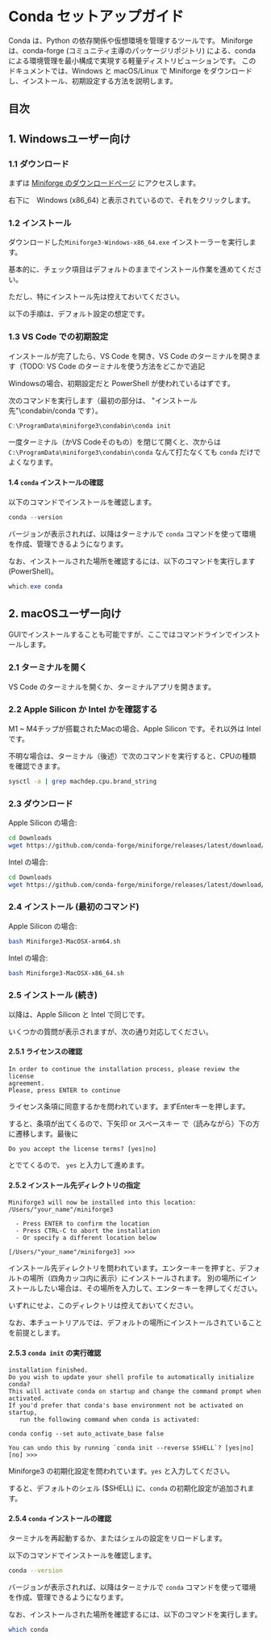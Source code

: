 # Conda セットアップガイド

Conda は、Python の依存関係や仮想環境を管理するツールです。
Miniforge は、conda-forge (コミュニティ主導のパッケージリポジトリ) による、conda による環境管理を最小構成で実現する軽量ディストリビューションです。
このドキュメントでは、Windows と macOS/Linux で Miniforge をダウンロードし、インストール、初期設定する方法を説明します。

## 目次

## 1. Windowsユーザー向け

### 1.1 ダウンロード

まずは [Miniforge のダウンロードページ](https://conda-forge.org/download/) にアクセスします。

右下に　Windows (x86_64) と表示されているので、それをクリックします。

### 1.2 インストール

ダウンロードした`Miniforge3-Windows-x86_64.exe` インストーラーを実行します。

基本的に、チェック項目はデフォルトのままでインストール作業を進めてください。

ただし、特にインストール先は控えておいてください。

以下の手順は、デフォルト設定の想定です。

### 1.3 VS Code での初期設定

インストールが完了したら、VS Code を開き、VS Code のターミナルを開きます（TODO: VS Code のターミナルを使う方法をどこかで追記

Windowsの場合、初期設定だと PowerShell が使われているはずです。

次のコマンドを実行します（最初の部分は、 "インストール先"\condabin/conda です）。

```powershell
C:\ProgramData\miniforge3\condabin\conda init
```

一度ターミナル（かVS Codeそのもの）を閉じて開くと、次からは `C:\ProgramData\miniforge3\condabin\conda` なんて打たなくても `conda` だけでよくなります。

#### 1.4 `conda` インストールの確認

以下のコマンドでインストールを確認します。

```powershell
conda --version
```

バージョンが表示されれば、以降はターミナルで `conda` コマンドを使って環境を作成、管理できるようになります。

なお、インストールされた場所を確認するには、以下のコマンドを実行します (PowerShell)。

```powershell
which.exe conda
```

## 2. macOSユーザー向け

GUIでインストールすることも可能ですが、ここではコマンドラインでインストールします。

### 2.1 ターミナルを開く

VS Code のターミナルを開くか、ターミナルアプリを開きます。

### 2.2 Apple Silicon か Intel かを確認する

M1 ~ M4チップが搭載されたMacの場合、Apple Silicon です。それ以外は Intel です。

不明な場合は、ターミナル（後述）で次のコマンドを実行すると、CPUの種類を確認できます。

```bash
sysctl -a | grep machdep.cpu.brand_string
```

### 2.3 ダウンロード

Apple Silicon の場合:

```bash
cd Downloads
wget https://github.com/conda-forge/miniforge/releases/latest/download/Miniforge3-MacOSX-arm64.sh
```

Intel の場合:

```bash
cd Downloads
wget https://github.com/conda-forge/miniforge/releases/latest/download/Miniforge3-MacOSX-x86_64.sh
```

### 2.4 インストール (最初のコマンド)

Apple Silicon の場合:

```bash
bash Miniforge3-MacOSX-arm64.sh
```

Intel の場合:

```bash
bash Miniforge3-MacOSX-x86_64.sh
```

### 2.5 インストール (続き)

以降は、Apple Silicon と Intel で同じです。

いくつかの質問が表示されますが、次の通り対応してください。

#### 2.5.1 ライセンスの確認

```text
In order to continue the installation process, please review the license
agreement.
Please, press ENTER to continue
```

ライセンス条項に同意するかを問われています。まずEnterキーを押します。

すると、条項が出てくるので、下矢印 or スペースキー で（読みながら）下の方に遷移します。最後に

```text
Do you accept the license terms? [yes|no]
```

とでてくるので、 `yes` と入力して進めます。

#### 2.5.2 インストール先ディレクトリの指定

```text
Miniforge3 will now be installed into this location:
/Users/"your_name"/miniforge3

  - Press ENTER to confirm the location
  - Press CTRL-C to abort the installation
  - Or specify a different location below

[/Users/"your_name"/miniforge3] >>>
```

インストール先ディレクトリを問われています。エンターキーを押すと、デフォルトの場所（四角カッコ内に表示）にインストールされます。
別の場所にインストールしたい場合は、その場所を入力して、エンターキーを押してください。

いずれにせよ、このディレクトリは控えておいてください。

なお、本チュートリアルでは、デフォルトの場所にインストールされていることを前提とします。

#### 2.5.3 `conda init` の実行確認

```text
installation finished.
Do you wish to update your shell profile to automatically initialize conda?
This will activate conda on startup and change the command prompt when activated.
If you'd prefer that conda's base environment not be activated on startup,
   run the following command when conda is activated:

conda config --set auto_activate_base false

You can undo this by running `conda init --reverse $SHELL`? [yes|no]
[no] >>>
```

Miniforge3 の初期化設定を問われています。`yes` と入力してください。

すると、デフォルトのシェル ($SHELL) に、`conda` の初期化設定が追加されます。

#### 2.5.4 `conda` インストールの確認

ターミナルを再起動するか、またはシェルの設定をリロードします。

以下のコマンドでインストールを確認します。

```bash
conda --version
```

バージョンが表示されれば、以降はターミナルで `conda` コマンドを使って環境を作成、管理できるようになります。

なお、インストールされた場所を確認するには、以下のコマンドを実行します。

```bash
which conda
```
